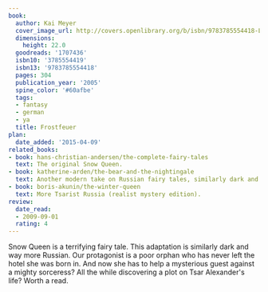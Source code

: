 ```yaml
---
book:
  author: Kai Meyer
  cover_image_url: http://covers.openlibrary.org/b/isbn/9783785554418-L.jpg
  dimensions:
    height: 22.0
  goodreads: '1707436'
  isbn10: '3785554419'
  isbn13: '9783785554418'
  pages: 304
  publication_year: '2005'
  spine_color: '#60afbe'
  tags:
  - fantasy
  - german
  - ya
  title: Frostfeuer
plan:
  date_added: '2015-04-09'
related_books:
- book: hans-christian-andersen/the-complete-fairy-tales
  text: The original Snow Queen.
- book: katherine-arden/the-bear-and-the-nightingale
  text: Another modern take on Russian fairy tales, similarly dark and dangerous and cold.
- book: boris-akunin/the-winter-queen
  text: More Tsarist Russia (realist mystery edition).
review:
  date_read:
  - 2009-09-01
  rating: 4
---
```

Snow Queen is a terrifying fairy tale. This adaptation is similarly dark and way more Russian. Our protagonist is a poor
orphan who has never left the hotel she was born in. And now she has to help a mysterious guest against a mighty
sorceress? All the while discovering a plot on Tsar Alexander's life? Worth a read.
